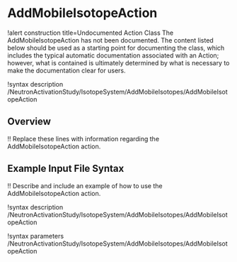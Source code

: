 # AddMobileIsotopeAction

!alert construction title=Undocumented Action Class
The AddMobileIsotopeAction has not been documented. The content listed below should be used as a starting point for
documenting the class, which includes the typical automatic documentation associated with an Action;
however, what is contained is ultimately determined by what is necessary to make the documentation
clear for users.

!syntax description /NeutronActivationStudy/IsotopeSystem/AddMobileIsotopes/AddMobileIsotopeAction

## Overview

!! Replace these lines with information regarding the AddMobileIsotopeAction action.

## Example Input File Syntax

!! Describe and include an example of how to use the AddMobileIsotopeAction action.

!syntax description /NeutronActivationStudy/IsotopeSystem/AddMobileIsotopes/AddMobileIsotopeAction

!syntax parameters /NeutronActivationStudy/IsotopeSystem/AddMobileIsotopes/AddMobileIsotopeAction

